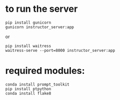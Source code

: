 # to run the server
```
pip install gunicorn
gunicorn instructor_server:app
```
or
```
pip install waitress
waitress-serve --port=8000 instructor_server:app
```

# required modules:
```
conda install prompt_toolkit
pip install ptpython
conda install flake8
```

